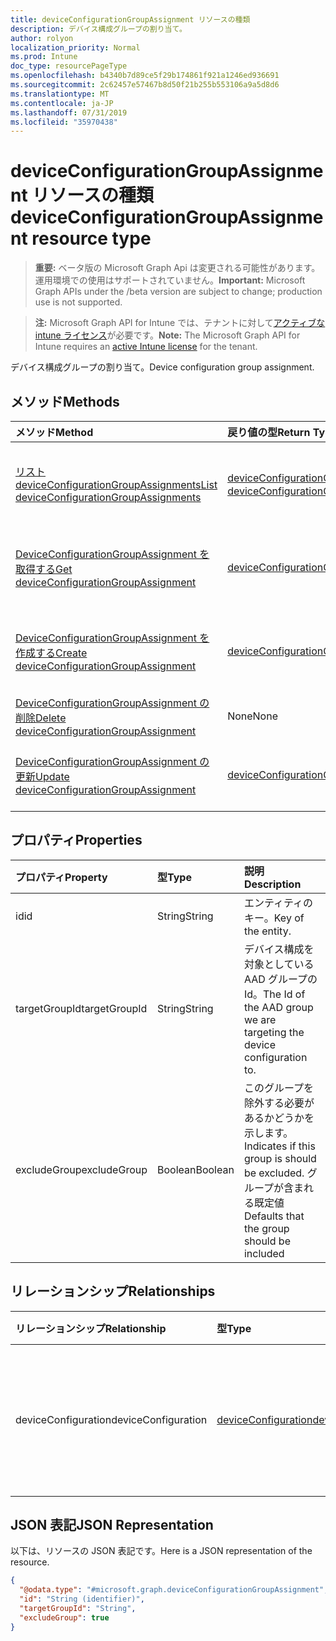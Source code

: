 ```yaml
---
title: deviceConfigurationGroupAssignment リソースの種類
description: デバイス構成グループの割り当て。
author: rolyon
localization_priority: Normal
ms.prod: Intune
doc_type: resourcePageType
ms.openlocfilehash: b4340b7d89ce5f29b174861f921a1246ed936691
ms.sourcegitcommit: 2c62457e57467b8d50f21b255b553106a9a5d8d6
ms.translationtype: MT
ms.contentlocale: ja-JP
ms.lasthandoff: 07/31/2019
ms.locfileid: "35970438"
---
```

# <a name="deviceconfigurationgroupassignment-resource-type"></a><span data-ttu-id="d6bfd-103">deviceConfigurationGroupAssignment リソースの種類</span><span class="sxs-lookup"><span data-stu-id="d6bfd-103">deviceConfigurationGroupAssignment resource type</span></span>

> <span data-ttu-id="d6bfd-104">**重要:** ベータ版の Microsoft Graph Api は変更される可能性があります。運用環境での使用はサポートされていません。</span><span class="sxs-lookup"><span data-stu-id="d6bfd-104">**Important:** Microsoft Graph APIs under the /beta version are subject to change; production use is not supported.</span></span>

> <span data-ttu-id="d6bfd-105">**注:** Microsoft Graph API for Intune では、テナントに対して[アクティブな intune ライセンス](https://go.microsoft.com/fwlink/?linkid=839381)が必要です。</span><span class="sxs-lookup"><span data-stu-id="d6bfd-105">**Note:** The Microsoft Graph API for Intune requires an [active Intune license](https://go.microsoft.com/fwlink/?linkid=839381) for the tenant.</span></span>

<span data-ttu-id="d6bfd-106">デバイス構成グループの割り当て。</span><span class="sxs-lookup"><span data-stu-id="d6bfd-106">Device configuration group assignment.</span></span>

## <a name="methods"></a><span data-ttu-id="d6bfd-107">メソッド</span><span class="sxs-lookup"><span data-stu-id="d6bfd-107">Methods</span></span>
|<span data-ttu-id="d6bfd-108">メソッド</span><span class="sxs-lookup"><span data-stu-id="d6bfd-108">Method</span></span>|<span data-ttu-id="d6bfd-109">戻り値の型</span><span class="sxs-lookup"><span data-stu-id="d6bfd-109">Return Type</span></span>|<span data-ttu-id="d6bfd-110">説明</span><span class="sxs-lookup"><span data-stu-id="d6bfd-110">Description</span></span>|
|:---|:---|:---|
|[<span data-ttu-id="d6bfd-111">リスト deviceConfigurationGroupAssignments</span><span class="sxs-lookup"><span data-stu-id="d6bfd-111">List deviceConfigurationGroupAssignments</span></span>](../api/intune-deviceconfig-deviceconfigurationgroupassignment-list.md)|<span data-ttu-id="d6bfd-112">[deviceConfigurationGroupAssignment](../resources/intune-deviceconfig-deviceconfigurationgroupassignment.md)コレクション</span><span class="sxs-lookup"><span data-stu-id="d6bfd-112">[deviceConfigurationGroupAssignment](../resources/intune-deviceconfig-deviceconfigurationgroupassignment.md) collection</span></span>|<span data-ttu-id="d6bfd-113">[DeviceConfigurationGroupAssignment](../resources/intune-deviceconfig-deviceconfigurationgroupassignment.md)オブジェクトのプロパティとリレーションシップをリストします。</span><span class="sxs-lookup"><span data-stu-id="d6bfd-113">List properties and relationships of the [deviceConfigurationGroupAssignment](../resources/intune-deviceconfig-deviceconfigurationgroupassignment.md) objects.</span></span>|
|[<span data-ttu-id="d6bfd-114">DeviceConfigurationGroupAssignment を取得する</span><span class="sxs-lookup"><span data-stu-id="d6bfd-114">Get deviceConfigurationGroupAssignment</span></span>](../api/intune-deviceconfig-deviceconfigurationgroupassignment-get.md)|[<span data-ttu-id="d6bfd-115">deviceConfigurationGroupAssignment</span><span class="sxs-lookup"><span data-stu-id="d6bfd-115">deviceConfigurationGroupAssignment</span></span>](../resources/intune-deviceconfig-deviceconfigurationgroupassignment.md)|<span data-ttu-id="d6bfd-116">[DeviceConfigurationGroupAssignment](../resources/intune-deviceconfig-deviceconfigurationgroupassignment.md)オブジェクトのプロパティとリレーションシップを読み取ります。</span><span class="sxs-lookup"><span data-stu-id="d6bfd-116">Read properties and relationships of the [deviceConfigurationGroupAssignment](../resources/intune-deviceconfig-deviceconfigurationgroupassignment.md) object.</span></span>|
|[<span data-ttu-id="d6bfd-117">DeviceConfigurationGroupAssignment を作成する</span><span class="sxs-lookup"><span data-stu-id="d6bfd-117">Create deviceConfigurationGroupAssignment</span></span>](../api/intune-deviceconfig-deviceconfigurationgroupassignment-create.md)|[<span data-ttu-id="d6bfd-118">deviceConfigurationGroupAssignment</span><span class="sxs-lookup"><span data-stu-id="d6bfd-118">deviceConfigurationGroupAssignment</span></span>](../resources/intune-deviceconfig-deviceconfigurationgroupassignment.md)|<span data-ttu-id="d6bfd-119">新しい[deviceConfigurationGroupAssignment](../resources/intune-deviceconfig-deviceconfigurationgroupassignment.md)オブジェクトを作成します。</span><span class="sxs-lookup"><span data-stu-id="d6bfd-119">Create a new [deviceConfigurationGroupAssignment](../resources/intune-deviceconfig-deviceconfigurationgroupassignment.md) object.</span></span>|
|[<span data-ttu-id="d6bfd-120">DeviceConfigurationGroupAssignment の削除</span><span class="sxs-lookup"><span data-stu-id="d6bfd-120">Delete deviceConfigurationGroupAssignment</span></span>](../api/intune-deviceconfig-deviceconfigurationgroupassignment-delete.md)|<span data-ttu-id="d6bfd-121">None</span><span class="sxs-lookup"><span data-stu-id="d6bfd-121">None</span></span>|<span data-ttu-id="d6bfd-122">[DeviceConfigurationGroupAssignment](../resources/intune-deviceconfig-deviceconfigurationgroupassignment.md)を削除します。</span><span class="sxs-lookup"><span data-stu-id="d6bfd-122">Deletes a [deviceConfigurationGroupAssignment](../resources/intune-deviceconfig-deviceconfigurationgroupassignment.md).</span></span>|
|[<span data-ttu-id="d6bfd-123">DeviceConfigurationGroupAssignment の更新</span><span class="sxs-lookup"><span data-stu-id="d6bfd-123">Update deviceConfigurationGroupAssignment</span></span>](../api/intune-deviceconfig-deviceconfigurationgroupassignment-update.md)|[<span data-ttu-id="d6bfd-124">deviceConfigurationGroupAssignment</span><span class="sxs-lookup"><span data-stu-id="d6bfd-124">deviceConfigurationGroupAssignment</span></span>](../resources/intune-deviceconfig-deviceconfigurationgroupassignment.md)|<span data-ttu-id="d6bfd-125">[DeviceConfigurationGroupAssignment](../resources/intune-deviceconfig-deviceconfigurationgroupassignment.md)オブジェクトのプロパティを更新します。</span><span class="sxs-lookup"><span data-stu-id="d6bfd-125">Update the properties of a [deviceConfigurationGroupAssignment](../resources/intune-deviceconfig-deviceconfigurationgroupassignment.md) object.</span></span>|

## <a name="properties"></a><span data-ttu-id="d6bfd-126">プロパティ</span><span class="sxs-lookup"><span data-stu-id="d6bfd-126">Properties</span></span>
|<span data-ttu-id="d6bfd-127">プロパティ</span><span class="sxs-lookup"><span data-stu-id="d6bfd-127">Property</span></span>|<span data-ttu-id="d6bfd-128">型</span><span class="sxs-lookup"><span data-stu-id="d6bfd-128">Type</span></span>|<span data-ttu-id="d6bfd-129">説明</span><span class="sxs-lookup"><span data-stu-id="d6bfd-129">Description</span></span>|
|:---|:---|:---|
|<span data-ttu-id="d6bfd-130">id</span><span class="sxs-lookup"><span data-stu-id="d6bfd-130">id</span></span>|<span data-ttu-id="d6bfd-131">String</span><span class="sxs-lookup"><span data-stu-id="d6bfd-131">String</span></span>|<span data-ttu-id="d6bfd-132">エンティティのキー。</span><span class="sxs-lookup"><span data-stu-id="d6bfd-132">Key of the entity.</span></span>|
|<span data-ttu-id="d6bfd-133">targetGroupId</span><span class="sxs-lookup"><span data-stu-id="d6bfd-133">targetGroupId</span></span>|<span data-ttu-id="d6bfd-134">String</span><span class="sxs-lookup"><span data-stu-id="d6bfd-134">String</span></span>|<span data-ttu-id="d6bfd-135">デバイス構成を対象としている AAD グループの Id。</span><span class="sxs-lookup"><span data-stu-id="d6bfd-135">The Id of the AAD group we are targeting the device configuration to.</span></span>|
|<span data-ttu-id="d6bfd-136">excludeGroup</span><span class="sxs-lookup"><span data-stu-id="d6bfd-136">excludeGroup</span></span>|<span data-ttu-id="d6bfd-137">Boolean</span><span class="sxs-lookup"><span data-stu-id="d6bfd-137">Boolean</span></span>|<span data-ttu-id="d6bfd-138">このグループを除外する必要があるかどうかを示します。</span><span class="sxs-lookup"><span data-stu-id="d6bfd-138">Indicates if this group is should be excluded.</span></span> <span data-ttu-id="d6bfd-139">グループが含まれる既定値</span><span class="sxs-lookup"><span data-stu-id="d6bfd-139">Defaults that the group should be included</span></span>|

## <a name="relationships"></a><span data-ttu-id="d6bfd-140">リレーションシップ</span><span class="sxs-lookup"><span data-stu-id="d6bfd-140">Relationships</span></span>
|<span data-ttu-id="d6bfd-141">リレーションシップ</span><span class="sxs-lookup"><span data-stu-id="d6bfd-141">Relationship</span></span>|<span data-ttu-id="d6bfd-142">型</span><span class="sxs-lookup"><span data-stu-id="d6bfd-142">Type</span></span>|<span data-ttu-id="d6bfd-143">説明</span><span class="sxs-lookup"><span data-stu-id="d6bfd-143">Description</span></span>|
|:---|:---|:---|
|<span data-ttu-id="d6bfd-144">deviceConfiguration</span><span class="sxs-lookup"><span data-stu-id="d6bfd-144">deviceConfiguration</span></span>|[<span data-ttu-id="d6bfd-145">deviceConfiguration</span><span class="sxs-lookup"><span data-stu-id="d6bfd-145">deviceConfiguration</span></span>](../resources/intune-deviceconfig-deviceconfiguration.md)|<span data-ttu-id="d6bfd-146">対象とするデバイス構成へのナビゲーションリンク。</span><span class="sxs-lookup"><span data-stu-id="d6bfd-146">The navigation link to the Device Configuration being targeted.</span></span>|

## <a name="json-representation"></a><span data-ttu-id="d6bfd-147">JSON 表記</span><span class="sxs-lookup"><span data-stu-id="d6bfd-147">JSON Representation</span></span>
<span data-ttu-id="d6bfd-148">以下は、リソースの JSON 表記です。</span><span class="sxs-lookup"><span data-stu-id="d6bfd-148">Here is a JSON representation of the resource.</span></span>
<!-- {
  "blockType": "resource",
  "keyProperty": "id",
  "@odata.type": "microsoft.graph.deviceConfigurationGroupAssignment"
}
-->
``` json
{
  "@odata.type": "#microsoft.graph.deviceConfigurationGroupAssignment",
  "id": "String (identifier)",
  "targetGroupId": "String",
  "excludeGroup": true
}
```





